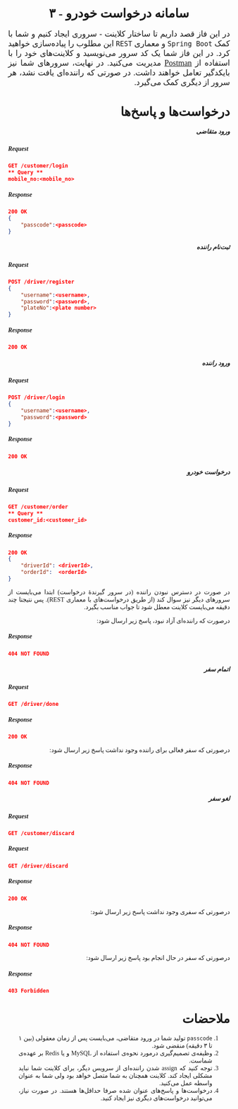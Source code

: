 <div dir='rtl' align="justify">
<font face='XB Zar'>

<center>

سامانه درخواست خودرو - ۳
========================

</center>

<font size=4>

در این فاز قصد داریم تا ساختار کلاینت - سروری ایجاد کنیم و شما با کمک `Spring Boot` و معماری `REST` این مطلوب را پیاده‌سازی خواهید کرد. در این فاز شما یک کد سرور می‌نویسید و کلاینت‌های خود را با استفاده از [Postman](https://www.postman.com/) مدیریت می‌کنید. در نهایت، سرورهای شما نیز بایکدگیر تعامل خواهند داشت. در صورتی که راننده‌ای یافت نشد، هر سرور از دیگری کمک می‌گیرد.

</font>

درخواست‌ها و پاسخ‌ها
==================

##### ورود متقاضی

<div dir='ltr'>


##### Request

```json
GET /customer/login
** Query **
mobile_no:<mobile_no>
```

##### Response

```json
200 OK
{
    "passcode":<passcode>
}
```

</div>

##### ثبت‌نام راننده

<div dir='ltr'>


##### Request

```json
POST /driver/register
{
    "username":<username>,
    "password":<password>,
    "plateNo":<plate number>
}
```

##### Response

```json
200 OK
```

</div>

##### ورود راننده

<div dir='ltr'>


##### Request

```json
POST /driver/login
{
    "username":<username>,
    "password":<password>
}
```

##### Response

```json
200 OK
```

</div>

##### درخواست خودرو

<div dir='ltr'>


##### Request

```json
GET /customer/order
** Query **
customer_id:<customer_id>
```

##### Response

```json
200 OK
{
    "driverId": <driverId>,
    "orderId":  <orderId>
}
```

</div>

در صورت در دسترس نبودن راننده (در سرور گیرنده‌ٔ درخواست) ابتدا می‌بایست از سرورهای دیگر نیز سوال کند (از طریق درخواست‌های با معماری REST). پس نتیجتا چند دقیقه می‌بایست کلاینت معطل شود تا جواب مناسب بگیرد.

درصورت که راننده‌ای آزاد نبود، پاسخ زیر ارسال شود:

<div dir='ltr'>

##### Response

```json
404 NOT FOUND
```

</div>

##### اتمام سفر

<div dir='ltr'>


##### Request

```json
GET /driver/done
```

##### Response

```json
200 OK
```

</div>

درصورتی که سفر فعالی برای راننده وجود نداشت پاسخ زیر ارسال شود:

<div dir='ltr'>

##### Response

```json
404 NOT FOUND
```

</div>

##### لغو سفر

<div dir='ltr'>


##### Request

```json
GET /customer/discard
```

##### Request

```json
GET /driver/discard
```

##### Response

```json
200 OK
```

</div>

درصورتی که سفری وجود نداشت پاسخ زیر ارسال شود:

<div dir='ltr'>

##### Response

```json
404 NOT FOUND
```

</div>

درصورتی که سفر در حال انجام بود پاسخ زیر ارسال شود:

<div dir='ltr'>

##### Response

```json
403 Forbidden
```

</div>

ملاحضات
======

1. `passcode` تولید شما در ورود متقاضی، می‌بایست پس از زمان معقولی (بین ۱ تا ۳ دقیقه) منقضی شود.
2. وظیفه‌ی تصمیم‌گیری درمورد نحوه‌ی استفاده از MySQL و یا Redis بر عهده‌ی شماست.
3. توجه کنید که assign شدن راننده‌ای از سرویس دیگر، برای کلاینت شما نباید مشکلی ایجاد کند. کلاینت همچنان به شما متصل خواهد بود ولی شما به عنوان واسطه عمل می‌کنید.
4. درخواست‌ها و پاسخ‌های عنوان شده صرفا حداقل‌ها هستند. در صورت نیاز، می‌توانید درخواست‌های دیگری نیز ایجاد کنید.

</font>

</div>